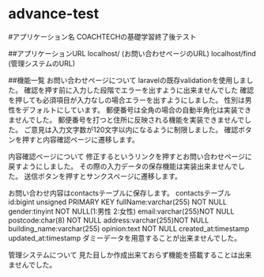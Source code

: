 # advance-test

#アプリケーション名
COACHTECHの基礎学習終了後テスト

##アプリケーションURL
localhost/ (お問い合わせページのURL)
localhost/find (管理システムのURL)

##機能一覧
お問い合わせページについて
laravelの既存validationを使用しました。
確認を押す前に入力した段階でエラーを出すように出来ませんでした
確認を押しても必須項目が入力なしの場合エラーを出すようにしました。
性別は男性をデフォルトにしています。
郵便番号は全角の場合の自動半角化は実装できませんでした。
郵便番号を打つと住所に反映される機能を実装できませんでした。
ご意見は入力文字数が120文字以内になるように制限しました。
確認ボタンを押すと内容確認ページに遷移します。

内容確認ページについて
修正するというリンクを押すとお問い合わせページに戻すようにしました。
その際の入力データの保存機能は実装出来ませんでした。
送信ボタンを押すとサンクスページに遷移します。

お問い合わせ内容はcontactsテーブルに保存します。
contactsテーブル
id:bigint unsigned PRIMARY KEY
fullName:varchar(255) NOT NULL
gender:tinyint NOT NULL(1:男性 2:女性)
email:varchar(255)NOT NULL
postcode:char(8) NOT NULL
address:varchar(255)NOT NULL
building_name:varchar(255)
opinion:text NOT NULL
created_at:timestamp
updated_at:timestamp
ダミーデータを用意することが出来ませんでした。

管理システムについて
見た目しか作成出来ておらず機能を搭載することは出来ませんでした。
